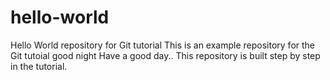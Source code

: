 # hello-world
Hello World repository for Git tutorial
This is an example repository for the Git tutoial 
good night
Have a good day..
This repository is built step by step in the tutorial.
